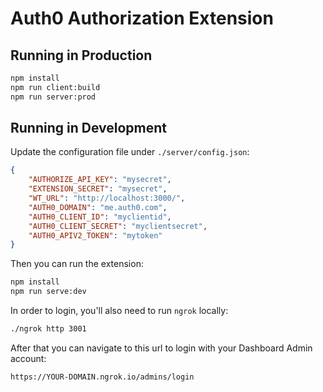 # Auth0 Authorization Extension

## Running in Production

```bash
npm install
npm run client:build
npm run server:prod
```

## Running in Development

Update the configuration file under `./server/config.json`:

```json
{
	"AUTHORIZE_API_KEY": "mysecret",
	"EXTENSION_SECRET": "mysecret",
	"WT_URL": "http://localhost:3000/",
	"AUTH0_DOMAIN": "me.auth0.com",
	"AUTH0_CLIENT_ID": "myclientid",
	"AUTH0_CLIENT_SECRET": "myclientsecret",
	"AUTH0_APIV2_TOKEN": "mytoken"
}
```

Then you can run the extension:

```bash
npm install
npm run serve:dev
```

In order to login, you'll also need to run `ngrok` locally:

```bash
./ngrok http 3001
```

After that you can navigate to this url to login with your Dashboard Admin account:

```
https://YOUR-DOMAIN.ngrok.io/admins/login
```
